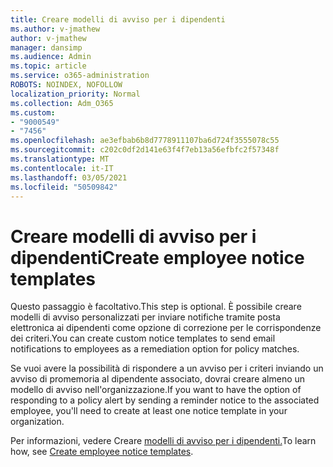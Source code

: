 ```yaml
---
title: Creare modelli di avviso per i dipendenti
ms.author: v-jmathew
author: v-jmathew
manager: dansimp
ms.audience: Admin
ms.topic: article
ms.service: o365-administration
ROBOTS: NOINDEX, NOFOLLOW
localization_priority: Normal
ms.collection: Adm_O365
ms.custom:
- "9000549"
- "7456"
ms.openlocfilehash: ae3efbab6b8d7778911107ba6d724f3555078c55
ms.sourcegitcommit: c202c0df2d141e63f4f7eb13a56efbfc2f57348f
ms.translationtype: MT
ms.contentlocale: it-IT
ms.lasthandoff: 03/05/2021
ms.locfileid: "50509842"
---
```

# <a name="create-employee-notice-templates"></a><span data-ttu-id="98ff9-102">Creare modelli di avviso per i dipendenti</span><span class="sxs-lookup"><span data-stu-id="98ff9-102">Create employee notice templates</span></span>

<span data-ttu-id="98ff9-103">Questo passaggio è facoltativo.</span><span class="sxs-lookup"><span data-stu-id="98ff9-103">This step is optional.</span></span> <span data-ttu-id="98ff9-104">È possibile creare modelli di avviso personalizzati per inviare notifiche tramite posta elettronica ai dipendenti come opzione di correzione per le corrispondenze dei criteri.</span><span class="sxs-lookup"><span data-stu-id="98ff9-104">You can create custom notice templates to send email notifications to employees as a remediation option for policy matches.</span></span>

<span data-ttu-id="98ff9-105">Se vuoi avere la possibilità di rispondere a un avviso per i criteri inviando un avviso di promemoria al dipendente associato, dovrai creare almeno un modello di avviso nell'organizzazione.</span><span class="sxs-lookup"><span data-stu-id="98ff9-105">If you want to have the option of responding to a policy alert by sending a reminder notice to the associated employee, you'll need to create at least one notice template in your organization.</span></span>

<span data-ttu-id="98ff9-106">Per informazioni, vedere Creare [modelli di avviso per i dipendenti.](https://go.microsoft.com/fwlink/?linkid=2129080)</span><span class="sxs-lookup"><span data-stu-id="98ff9-106">To learn how, see [Create employee notice templates](https://go.microsoft.com/fwlink/?linkid=2129080).</span></span>
